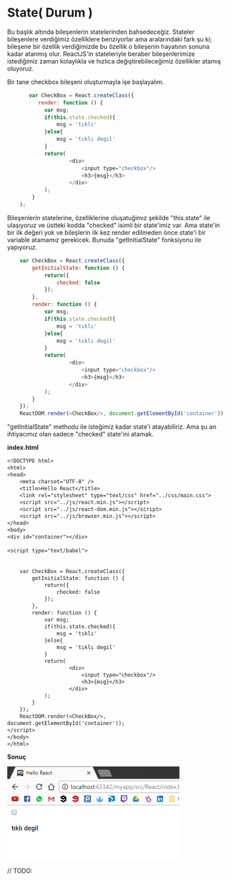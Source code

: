 # State\( Durum \)

Bu başlık altında bileşenlerin statelerinden bahsedeceğiz. Stateler bileşenlere verdiğimiz özelliklere benziyorlar ama aralarındaki fark şu ki; bileşene bir özellik verdiğimizde bu özellik o bileşenin hayatının sonuna kadar atanmış olur. ReactJS'in stateleriyle beraber bileşenlerimize istediğimiz zaman kolaylıkla ve hızlıca değiştirebileceğimiz özellikler atamış oluyoruz.

Bir tane checkbox bileşeni oluşturmayla işe başlayalım.

```js
       var CheckBox = React.createClass({
          render: function () {
            var msg;
            if(this.state.checked){
                msg = 'tıklı'
            }else{
                msg = 'tıklı degil'
            }
            return(
                    <div>
                        <input type="checkbox"/>
                        <h3>{msg}</h3>
                    </div>
            );
        }
    );
```

Bileşenlerin statelerine, özelliklerine oluşatuğimız şekilde "this.state" ile ulaşıyoruz ve üstteki kodda "checked" isimli bir state'imiz var. Ama state'in bir ilk değeri yok ve bileşlerin ilk kez render edilmeden önce state'i bir variable atamamız gerekicek. Bunuda "getInitialState" fonksiyonu ile yapıyoruz.

```js
    var CheckBox = React.createClass({
        getInitialState: function () {
            return({
                checked: false
            });
        },
        render: function () {
            var msg;
            if(this.state.checked){
                msg = 'tıklı'
            }else{
                msg = 'tıklı degil'
            }
            return(
                    <div>
                        <input type="checkbox"/>
                        <h3>{msg}</h3>
                    </div>
            );
        }
    });
    ReactDOM.render(<CheckBox/>, document.getElementById('container'));
```

"getInitialState" methodu ile isteğimiz kadar state'i atayabiliriz. Ama şu an ihtiyacımız olan sadece "checked" state'ini atamak.

**index.html**

```
<!DOCTYPE html>
<html>
<head>
    <meta charset="UTF-8" />
    <title>Hello React</title>
    <link rel="stylesheet" type="text/css" href="../css/main.css">
    <script src="../js/react.min.js"></script>
    <script src="../js/react-dom.min.js"></script>
    <script src="../js/browser.min.js"></script>
</head>
<body>
<div id="container"></div>

<script type="text/babel">


    var CheckBox = React.createClass({
        getInitialState: function () {
            return({
                checked: false
            });
        },
        render: function () {
            var msg;
            if(this.state.checked){
                msg = 'tıklı'
            }else{
                msg = 'tıklı degil'
            }
            return(
                    <div>
                        <input type="checkbox"/>
                        <h3>{msg}</h3>
                    </div>
            );
        }
    });
    ReactDOM.render(<CheckBox/>, document.getElementById('container'));
</script>
</body>
</html>
```

**Sonuç**

![](assets/state1.png)

// TODO:





